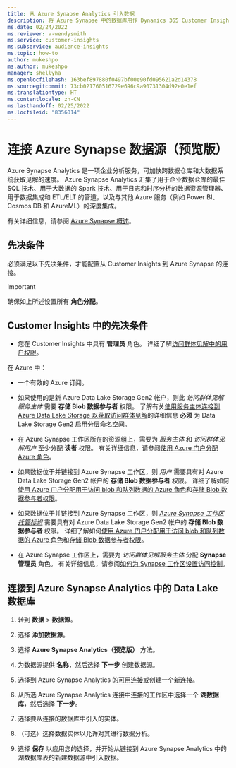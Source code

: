```yaml
---
title: 从 Azure Synapse Analytics 引入数据
description: 将 Azure Synapse 中的数据库用作 Dynamics 365 Customer Insights 中的数据源。
ms.date: 02/24/2022
ms.reviewer: v-wendysmith
ms.service: customer-insights
ms.subservice: audience-insights
ms.topic: how-to
author: mukeshpo
ms.author: mukeshpo
manager: shellyha
ms.openlocfilehash: 163bef897880f0497bf00e90fd095621a2d14378
ms.sourcegitcommit: 73cb021760516729e696c9a90731304d92e0e1ef
ms.translationtype: HT
ms.contentlocale: zh-CN
ms.lasthandoff: 02/25/2022
ms.locfileid: "8356014"
---
```

# <a name="connect-an-azure-synapse-data-source-preview"></a>连接 Azure Synapse 数据源（预览版）

Azure Synapse Analytics 是一项企业分析服务，可加快跨数据仓库和大数据系统获取见解的速度。 Azure Synapse Analytics 汇集了用于企业数据仓库的最佳 SQL 技术、用于大数据的 Spark 技术、用于日志和时序分析的数据资源管理器、用于数据集成和 ETL/ELT 的管道，以及与其他 Azure 服务（例如 Power BI、Cosmos DB 和 AzureML）的深度集成。

有关详细信息，请参阅 [Azure Synapse 概述](/azure/synapse-analytics/overview-what-is)。

## <a name="prerequisites"></a>先决条件

必须满足以下先决条件，才能配置从 Customer Insights 到 Azure Synapse 的连接。 

> [!IMPORTANT]
> 确保如上所述设置所有 **角色分配**。  

## <a name="prerequisites-in-customer-insights"></a>Customer Insights 中的先决条件

* 您在 Customer Insights 中具有 **管理员** 角色。 详细了解[访问群体见解中的用户权限](permissions.md#assign-roles-and-permissions)。

在 Azure 中： 

- 一个有效的 Azure 订阅。

- 如果使用的是新 Azure Data Lake Storage Gen2 帐户，则此 *访问群体见解服务主体* 需要 **存储 Blob 数据参与者** 权限。 了解有关[使用服务主体连接到 Azure Data Lake Storage 以获取访问群体见解](connect-service-principal.md)的详细信息 **必须** 为 Data Lake Storage Gen2 启用[分层命名空间](/azure/storage/blobs/data-lake-storage-namespace)。

- 在 Azure Synapse 工作区所在的资源组上，需要为 *服务主体* 和 *访问群体见解用户* 至少分配 **读者** 权限。 有关详细信息，请参阅[使用 Azure 门户分配 Azure 角色](/azure/role-based-access-control/role-assignments-portal)。

- 如果数据位于并链接到 Azure Synapse 工作区，则 *用户* 需要具有对 Azure Data Lake Storage Gen2 帐户的 **存储 Blob 数据参与者** 权限。 详细了解如何[使用 Azure 门户分配用于访问 blob 和队列数据的 Azure 角色](/azure/storage/common/storage-auth-aad-rbac-portal)和[存储 Blob 数据参与者权限](/azure/role-based-access-control/built-in-roles#storage-blob-data-contributor)。

- 如果数据位于并链接到 Azure Synapse 工作区，则 *[Azure Synapse 工作区托管标识](/azure/synapse-analytics/security/synapse-workspace-managed-identity)* 需要具有对 Azure Data Lake Storage Gen2 帐户的 **存储 Blob 数据参与者** 权限。 详细了解如何[使用 Azure 门户分配用于访问 blob 和队列数据的 Azure 角色](/azure/storage/common/storage-auth-aad-rbac-portal)和[存储 Blob 数据参与者权限](/azure/role-based-access-control/built-in-roles#storage-blob-data-contributor)。

- 在 Azure Synapse 工作区上，需要为 *访问群体见解服务主体* 分配 **Synapse 管理员** 角色。 有关详细信息，请参阅[如何为 Synapse 工作区设置访问控制](/azure/synapse-analytics/security/how-to-set-up-access-control)。

## <a name="connect-to-data-lake-databases-in-azure-synapse-analytics"></a>连接到 Azure Synapse Analytics 中的 Data Lake 数据库

1. 转到 **数据** > **数据源**。

1. 选择 **添加数据源**。

1. 选择 **Azure Synapse Analytics（预览版）** 方法。

1. 为数据源提供 **名称**，然后选择 **下一步** 创建数据源。 

1. 选择到 Azure Synapse Analytics 的[可用连接](connections.md)或创建一个新连接。

1. 从所选 Azure Synapse Analytics 连接中连接的工作区中选择一个 **湖数据库**，然后选择 **下一步**。

1. 选择要从连接的数据库中引入的实体。 

1. （可选）选择数据实体以允许对其进行数据分析。 

1. 选择 **保存** 以应用您的选择，并开始从链接到 Azure Synapse Analytics 中的湖数据库表的新建数据源中引入数据。
